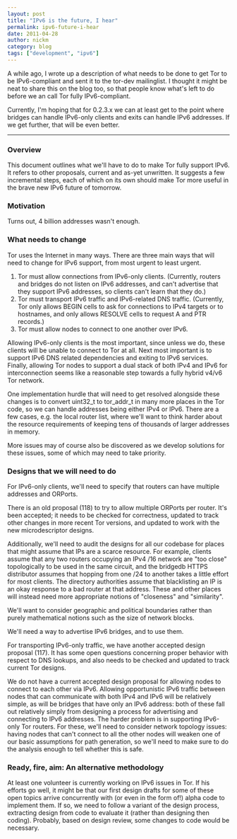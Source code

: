 ```yaml
---
layout: post
title: "IPv6 is the future, I hear"
permalink: ipv6-future-i-hear
date: 2011-04-28
author: nickm
category: blog
tags: ["development", "ipv6"]
---
```


A while ago, I wrote up a description of what needs to be done to get Tor to be IPv6-compliant and sent it to the tor-dev mailinglist. I thought it might be neat to share this on the blog too, so that people know what's left to do before we an call Tor fully IPv6-compliant.

Currently, I'm hoping that for 0.2.3.x we can at least get to the point where bridges can handle IPv6-only clients and exits can handle IPv6 addresses. If we get further, that will be even better.

* * *

### Overview

This document outlines what we'll have to do to make Tor fully support IPv6. It refers to other proposals, current and as-yet unwritten. It suggests a few incremental steps, each of which on its own should make Tor more useful in the brave new IPv6 future of tomorrow.

### Motivation

Turns out, 4 billion addresses wasn't enough.

### What needs to change

Tor uses the Internet in many ways. There are three main ways that will need to change for IPv6 support, from most urgent to least urgent.

1. Tor must allow connections from IPv6-only clients. (Currently, routers and bridges do not listen on IPv6 addresses, and can't advertise that they support IPv6 addresses, so clients can't learn that they do.)
2. Tor must transport IPv6 traffic and IPv6-related DNS traffic. (Currently, Tor only allows BEGIN cells to ask for connections to IPv4 targets or to hostnames, and only allows RESOLVE cells to request A and PTR records.)
3. Tor must allow nodes to connect to one another over IPv6.

Allowing IPv6-only clients is the most important, since unless we do, these clients will be unable to connect to Tor at all. Next most important is to support IPv6 DNS related dependencies and exiting to IPv6 services. Finally, allowing Tor nodes to support a dual stack of both IPv4 and IPv6 for interconnection seems like a reasonable step towards a fully hybrid v4/v6 Tor network.

One implementation hurdle that will need to get resolved alongside these changes is to convert uint32\_t to tor\_addr\_t in many more places in the Tor code, so we can handle addresses being either IPv4 or IPv6. There are a few cases, e.g. the local router list, where we'll want to think harder about the resource requirements of keeping tens of thousands of larger addresses in memory.

More issues may of course also be discovered as we develop solutions for these issues, some of which may need to take priority.

### Designs that we will need to do

For IPv6-only clients, we'll need to specify that routers can have multiple addresses and ORPorts.

There is an old proposal (118) to try to allow multiple ORPorts per router. It's been accepted; it needs to be checked for correctness, updated to track other changes in more recent Tor versions, and updated to work with the new microdescriptor designs.

Additionally, we'll need to audit the designs for all our codebase for places that might assume that IPs are a scarce resource. For example, clients assume that any two routers occupying an IPv4 /16 network are "too close" topologically to be used in the same circuit, and the bridgedb HTTPS distributor assumes that hopping from one /24 to another takes a little effort for most clients. The directory authorities assume that blacklisting an IP is an okay response to a bad router at that address. These and other places will instead need more appropriate notions of "closeness" and "similarity".

We'll want to consider geographic and political boundaries rather than purely mathematical notions such as the size of network blocks.

We'll need a way to advertise IPv6 bridges, and to use them.

For transporting IPv6-only traffic, we have another accepted design proposal (117). It has some open questions concerning proper behavior with respect to DNS lookups, and also needs to be checked and updated to track current Tor designs.

We do not have a current accepted design proposal for allowing nodes to connect to each other via IPv6. Allowing opportunistic IPv6 traffic between nodes that can communicate with both IPv4 and IPv6 will be relatively simple, as will be bridges that have only an IPv6 address: both of these fall out relatively simply from designing a process for advertising and connecting to IPv6 addresses. The harder problem is in supporting IPv6-only Tor routers. For these, we'll need to consider network topology issues: having nodes that can't connect to all the other nodes will weaken one of our basic assumptions for path generation, so we'll need to make sure to do the analysis enough to tell whether this is safe.

### Ready, fire, aim: An alternative methodology

At least one volunteer is currently working on IPv6 issues in Tor. If his efforts go well, it might be that our first design drafts for some of these open topics arrive concurrently with (or even in the form of!) alpha code to implement them. If so, we need to follow a variant of the design process, extracting design from code to evaluate it (rather than designing then coding). Probably, based on design review, some changes to code would be necessary.

